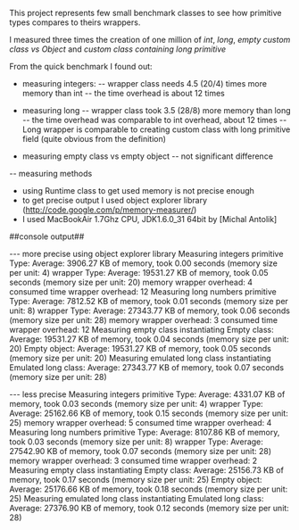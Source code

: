 This project represents few small benchmark classes to see how primitive types compares to theirs wrappers.

I measured three times the creation of one million of *int*, *long*, 
*empty custom class vs Object* and *custom class containing long primitive*

From the quick benchmark I found out:

- measuring integers:
-- wrapper class needs 4.5 (20/4) times more memory than int
-- the time overhead is about 12 times

- measuring long 
-- wrapper class took 3.5 (28/8) more memory than long
-- the time overhead was comparable to int overhead, about 12 times 
-- Long wrapper is comparable to creating custom class with long primitive field (quite obvious from the definition)

- measuring empty class vs empty object
-- not significant difference

-- measuring methods
- using Runtime class to get used memory is not precise enough
- to get precise output I used object explorer library (http://code.google.com/p/memory-measurer/)
- I used MacBookAir 1.7Ghz CPU, JDK1.6.0_31 64bit by [Michal Antolik]



##console output##

--- more precise using object explorer library
Measuring integers
 primitive Type: Average: 3906.27 KB of memory, took 0.00 seconds (memory size per unit: 4)
 wrapper Type: Average: 19531.27 KB of memory, took 0.05 seconds (memory size per unit: 20)
 memory wrapper overhead: 4
 consumed time wrapper overhead: 12
Measuring long numbers
 primitive Type: Average: 7812.52 KB of memory, took 0.01 seconds (memory size per unit: 8)
 wrapper Type: Average: 27343.77 KB of memory, took 0.06 seconds (memory size per unit: 28)
 memory wrapper overhead: 3
 consumed time wrapper overhead: 12
Measuring empty class instantiating
 Empty class: Average: 19531.27 KB of memory, took 0.04 seconds (memory size per unit: 20)
 Empty object: Average: 19531.27 KB of memory, took 0.05 seconds (memory size per unit: 20)
Measuring emulated long class instantiating
 Emulated long class: Average: 27343.77 KB of memory, took 0.07 seconds (memory size per unit: 28)


--- less precise
Measuring integers
 primitive Type: Average: 4331.07 KB of memory, took 0.03 seconds (memory size per unit: 4)
 wrapper Type: Average: 25162.66 KB of memory, took 0.15 seconds (memory size per unit: 25)
 memory wrapper overhead: 5
 consumed time wrapper overhead: 4
Measuring long numbers
 primitive Type: Average: 8107.86 KB of memory, took 0.03 seconds (memory size per unit: 8)
 wrapper Type: Average: 27542.90 KB of memory, took 0.07 seconds (memory size per unit: 28)
 memory wrapper overhead: 3
 consumed time wrapper overhead: 2
Measuring empty class instantiating
 Empty class: Average: 25156.73 KB of memory, took 0.17 seconds (memory size per unit: 25)
 Empty object: Average: 25176.66 KB of memory, took 0.18 seconds (memory size per unit: 25)
Measuring emulated long class instantiating
 Emulated long class: Average: 27376.90 KB of memory, took 0.12 seconds (memory size per unit: 28)


